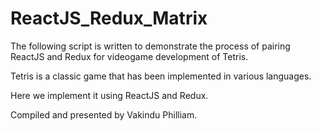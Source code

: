 # ReactJS_Redux_Matrix
The following script is written to demonstrate the process of pairing ReactJS and Redux for videogame development of Tetris. 

Tetris is a classic game that has been implemented in various languages. 

Here we implement it using ReactJS and Redux. 

Compiled and presented by Vakindu Philliam.

